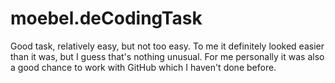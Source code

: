 # moebel.deCodingTask

Good task, relatively easy, but not too easy. To me it definitely looked easier than it was, but I guess that's nothing unusual.
For me personally it was also a good chance to work with GitHub which I haven't done before.